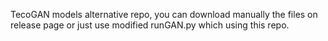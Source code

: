 TecoGAN models alternative repo, you can download manually the files on release page or just use modified runGAN.py which using this repo.
